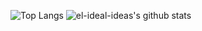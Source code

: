 ![Top Langs](https://github-readme-stats.vercel.app/api/top-langs/?username=el-ideal-ideas&hide=html)
![el-ideal-ideas's github stats](https://github-readme-stats.vercel.app/api?username=el-ideal-ideas&show_icons=true&count_private=true&line_height=40)
